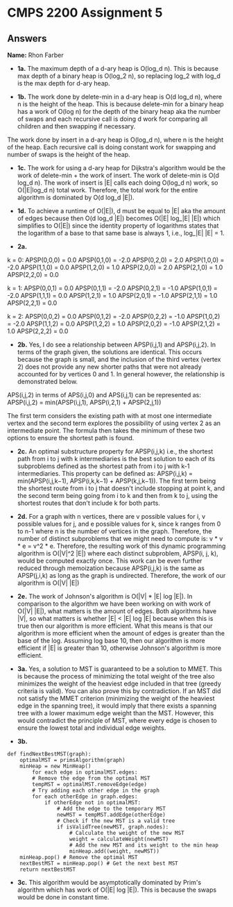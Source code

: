 # CMPS 2200 Assignment 5
## Answers

**Name:** Rhon Farber






- **1a.**
The maximum depth of a d-ary heap is O(log_d n). This is because max depth of a binary heap is O(log_2 n), so replacing log_2 with log_d is the max depth for d-ary heap.

- **1b.**
The work done by delete-min in a d-ary heap is O(d log_d n), where n is the height of the heap. This is because delete-min for a binary heap has a work of O(log n) for the depth of the binary heap aka the number of swaps and each recursive call is doing d work for comparing all children and then swapping if necessary. 

The work done by insert in a d-ary heap is O(log_d n), where n is the height of the heap. Each recursive call is doing constant work for swapping and number of swaps is the height of the heap.

- **1c.**
The work for using a d-ary heap for Dijkstra's algorithm would be the work of delete-min + the work of insert. The work of delete-min is O(d log_d n). The work of insert is |E| calls each doing O(log_d n) work, so O(|E|log_d n) total work. Therefore, the total work for the entire algorithm is dominated by O(d log_d |E|).

- **1d.**
To achieve a runtime of O(|E|), d must be equal to |E| aka the amount of edges because then O(d log_d |E|) becomes O(|E| log_|E| |E|) which simplifies to O(|E|) since the identity property of logarithms states that the logarithm of a base to that same base is always 1, i.e., log_|E| |E| = 1. 

- **2a.**

k = 0:
APSP(0,0,0) = 0.0
APSP(0,1,0) = -2.0
APSP(0,2,0) = 2.0
APSP(1,0,0) = -2.0
APSP(1,1,0) = 0.0
APSP(1,2,0) = 1.0
APSP(2,0,0) = 2.0
APSP(2,1,0) = 1.0
APSP(2,2,0) = 0.0

k = 1:
APSP(0,0,1) = 0.0
APSP(0,1,1) = -2.0
APSP(0,2,1) = -1.0
APSP(1,0,1) = -2.0
APSP(1,1,1) = 0.0
APSP(1,2,1) = 1.0
APSP(2,0,1) = -1.0
APSP(2,1,1) = 1.0
APSP(2,2,1) = 0.0

k = 2:
APSP(0,0,2) = 0.0
APSP(0,1,2) = -2.0
APSP(0,2,2) = -1.0
APSP(1,0,2) = -2.0
APSP(1,1,2) = 0.0
APSP(1,2,2) = 1.0
APSP(2,0,2) = -1.0
APSP(2,1,2) = 1.0
APSP(2,2,2) = 0.0

- **2b.**
Yes, I do see a relationship between APSP(i,j,1) and APSP(i,j,2). In terms of the graph given, the solutions are identical. This occurs because the graph is small, and the inclusion of the third vertex (vertex 2) does not provide any new shorter paths that were not already accounted for by vertices 0 and 1. In general however, the relationship is demonstrated below.

APS(i,j,2) in terms of APS(i,j,0) and APS(i,j,1) can be represented as:
APSP(i,j,2) = min(APSP(i,j,1), APSP(i,2,1) + APSP(2,j,1))

The first term considers the existing path with at most one intermediate vertex and the second term explores the possibility of using vertex 2 as an intermediate point. The formula then takes the minimum of these two options to ensure the shortest path is found.

- **2c.**
An optimal substructure property for APSP(i,j,k) i.e., the shortest path from i to j with k intermediaries is the best solution to each of its subproblems defined as the shortest path from i to j with k-1 intermediaries. This property can be defined as: APSP(i,j,k) = min(APSP(i,j,k−1), APSP(i,k,k−1) + APSP(k,j,k−1)). The first term being the shortest route from i to j that doesn't include stopping at point k, and the second term being going from i to k and then from k to j, using the shortest routes that don't include k for both parts.

- **2d.**
For a graph with n vertices, there are v possible values for i, v possible values for j, and e possible values for k, since k ranges from 0 to n-1 where n is the number of vertices in the graph. Therefore, the number of distinct subproblems that we might need to compute is: v * v * e = v^2 * e. Therefore, the resulting work of this dynamic programming algorithm is O(|V|^2 |E|) where each distinct subproblem, APSP(i, j, k), would be computed exactly once. This work can be even further reduced through memoization because APSP(i,j,k) is the same as APSP(j,i,k) as long as the graph is undirected. Therefore, the work of our algorithm is O(|V| |E|)

- **2e.**
The work of Johnson's algorithm is O(|V| * |E| log |E|). In comparison to the algorithm we have been working on with work of O(|V| |E|), what matters is the amount of edges. Both algorithms have |V|, so what matters is whether |E| < |E| log |E| because when this is true then our algorithm is more efficient. What this means is that our algorithm is more efficient when the amount of edges is greater than the base of the log. Assuming log base 10, then our algorithm is more efficient if |E| is greater than 10, otherwise Johnson's algorithm is more efficient.

- **3a.**
Yes, a solution to MST is guaranteed to be a solution to MMET. This is because the process of minimizing the total weight of the tree also minimizes the weight of the heaviest edge included in that tree (greedy criteria is valid). You can also prove this by contradiction. If an MST did not satisfy the MMET criterion (minimizing the weight of the heaviest edge in the spanning tree), it would imply that there exists a spanning tree with a lower maximum edge weight than the MST. However, this would contradict the principle of MST, where every edge is chosen to ensure the lowest total and individual edge weights.

- **3b.**
```
def findNextBestMST(graph):
    optimalMST = primsAlgorithm(graph)
    minHeap = new MinHeap()
        for each edge in optimalMST.edges:
        # Remove the edge from the optimal MST
        tempMST = optimalMST.removeEdge(edge)
        # Try adding each other edge in the graph
        for each otherEdge in graph.edges:
            if otherEdge not in optimalMST:
                # Add the edge to the temporary MST
                newMST = tempMST.addEdge(otherEdge)
                # Check if the new MST is a valid tree
                if isValidTree(newMST, graph.nodes):
                    # Calculate the weight of the new MST
                    weight = calculateWeight(newMST)
                    # Add the new MST and its weight to the min heap
                    minHeap.add((weight, newMST))
    minHeap.pop() # Remove the optimal MST
    nextBestMST = minHeap.pop() # Get the next best MST
    return nextBestMST
```
- **3c.**
This algorithm would be asymptotically dominated by Prim's algorithm which has work of O(|E| log |E|). This is because the swaps would be done in constant time.
